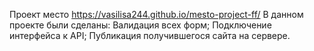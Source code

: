 Проект место https://vasilisa244.github.io/mesto-project-ff/ 
В данном проекте были сделаны:
Валидация всех форм;
Подключение интерфейса к API;
Публикация получившегося сайта на сервере.
